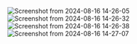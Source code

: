 ![Screenshot from 2024-08-16 14-26-05](https://github.com/user-attachments/assets/b5e89d01-3c76-4864-a8b9-f5f603780bf7)
![Screenshot from 2024-08-16 14-26-32](https://github.com/user-attachments/assets/e0f3b563-5ad2-4efa-9417-8819b8f06f23)
![Screenshot from 2024-08-16 14-26-38](https://github.com/user-attachments/assets/6ae21ea8-9205-4b85-86ec-2f934b47ebe8)
![Screenshot from 2024-08-16 14-27-07](https://github.com/user-attachments/assets/d007c119-9981-42bc-822f-0b8657547780)
